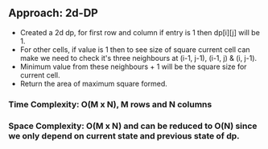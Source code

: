 ## Approach: 2d-DP
* Created a 2d dp, for first row and column if entry is 1 then dp[i][j] will be 1.
* For other cells, if value is 1 then to see size of square current cell can make we need to check it's three neighbours at (i-1, j-1), (i-1, j) & (i, j-1).
* Minimum value from these neighbours + 1 will be the square size for current cell.
* Return the area of maximum square formed.
​
### Time Complexity: O(M x N), M rows and N columns
### Space Complexity: O(M x N) and can be reduced to O(N) since we only depend on current state and previous state of dp.